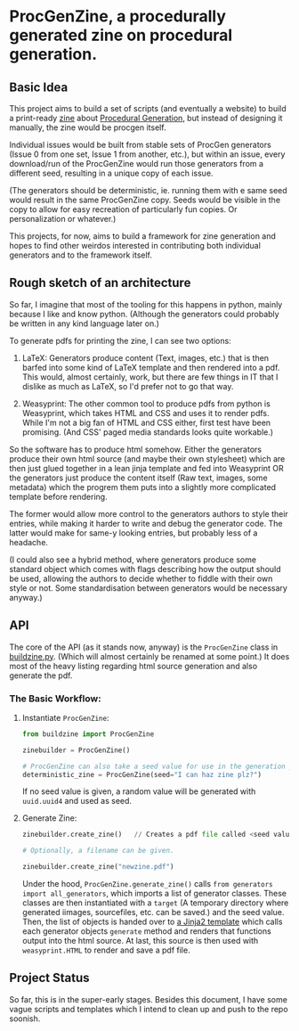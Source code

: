 # ProcGenZine, a procedurally generated zine on procedural generation.

## Basic Idea

This project aims to build a set of scripts (and eventually a website) to build a print-ready [zine](https://en.wikipedia.org/wiki/Zine) about [Procedural Generation](https://en.wikipedia.org/wiki/Procedural_generation), but instead of designing it manually, the zine would be procgen itself.

Individual issues would be built from stable sets of ProcGen generators (Issue 0 from one set, Issue 1 from another, etc.), but within an issue, every download/run of the ProcGenZine would run those generators from a different seed, resulting in a unique copy of each issue. 

(The generators should be deterministic, ie. running them with e same seed would result in the same ProcGenZine copy. Seeds would be visible in the copy to allow for easy recreation of particularly fun copies. Or personalization or whatever.)

This projects, for now, aims to build a framework for zine generation and hopes to find other weirdos interested in contributing both individual generators and to the framework itself.

## Rough sketch of an architecture

So far, I imagine that most of the tooling for this happens in python, mainly because I like and know python. (Although the generators could probably be written in any kind language later on.) 

To generate pdfs for printing the zine, I can see two options:

1. LaTeX:
    Generators produce content (Text, images, etc.) that is then barfed into some kind of LaTeX template and then rendered into a pdf. This would, almost certainly, work, but there are few things in IT that I dislike as much as LaTeX, so I'd prefer not to go that way.

2. Weasyprint:
    The other common tool to produce pdfs from python is Weasyprint, which takes HTML and CSS and uses it to render pdfs. While I'm not a big fan of HTML and CSS either, first test have been promising. (And CSS' paged media standards looks quite workable.)

So the software has to produce html somehow. Either the generators produce their own html source (and maybe their own stylesheet) which are then just glued together in a lean jinja template and fed into Weasyprint OR the generators just produce the content itself (Raw text, images, some metadata) which the progrem them puts into a slightly more complicated template before rendering.

The former would allow more control to the generators authors to style their entries, while making it harder to write and debug the generator code. The latter would make for same-y looking entries, but probably less of a headache.

(I could also see a hybrid method, where generators produce some standard object which comes with flags describing how the output should be used, allowing the authors to decide whether to fiddle with their own style or not. Some standardisation between generators would be necessary anyway.)


## API

The core of the API (as it stands now, anyway) is the `ProcGenZine` class in [buildzine.py](buildzine.py). (Which will almost certainly be renamed at some point.) It does most of the heavy listing regarding html source generation and also generate the pdf.

### The Basic Workflow:

1. Instantiate `ProcGenZine`:
    
    ```python
    from buildzine import ProcGenZine

    zinebuilder = ProcGenZine()

    # ProcGenZine can also take a seed value for use in the generation process
    deterministic_zine = ProcGenZine(seed="I can haz zine plz?")
    ```
    If no seed value is given, a random value will be generated with `uuid.uuid4` and used as seed.

2. Generate Zine:
    
    ```python
    zinebuilder.create_zine()   // Creates a pdf file called <seed value>.pdf

    # Optionally, a filename can be given.

    zinebuilder.create_zine("newzine.pdf")
    ```
    Under the hood, `ProcGenZine.generate_zine()` calls `from generators import all_generators`, which imports a list of generator classes. These classes are then instantiated with a `target` (A temporary directory where generated iimages, sourcefiles, etc. can be saved.) and the seed value.
    Then, the list of objects is handed over to [a Jinja2 template](templates/zine.html) which calls each generator objects `generate` method and renders that functions output into the html source.
    At last, this source is then used with `weasyprint.HTML` to render and save a pdf file.



## Project Status

So far, this is in the super-early stages. Besides this document, I have some vague scripts and templates which I intend to clean up and push to the repo soonish.
